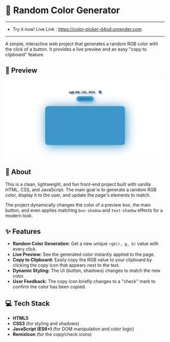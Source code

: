 # 🎨 Random Color Generator

---
- Try it now! 
Live Link : https://color-picker-d4od.onrender.com
---

A simple, interactive web project that generates a random RGB color with the click of a button. It provides a live preview and an easy "copy to clipboard" feature.

## 📸 Preview
![A screenshot of the Random Color Generator in action.](Screenshot.png)

## 📖 About

This is a clean, lightweight, and fun front-end project built with vanilla HTML, CSS, and JavaScript. The main goal is to generate a random RGB color, display it to the user, and update the page's elements to match.

The project dynamically changes the color of a preview box, the main button, and even applies matching `box-shadow` and `text-shadow` effects for a modern look.

## ✨ Features

- **Random Color Generation:** Get a new unique `rgb(r, g, b)` value with every click.
- **Live Preview:** See the generated color instantly applied to the page.
- **Copy to Clipboard:** Easily copy the RGB value to your clipboard by clicking the copy icon that appears next to the text.
- **Dynamic Styling:** The UI (button, shadows) changes to match the new color.
- **User Feedback:** The copy icon briefly changes to a "check" mark to confirm the color has been copied.

## 💻 Tech Stack

- **HTML5**
- **CSS3** (for styling and shadows)
- **JavaScript (ES6+)** (for DOM manipulation and color logic)
- **RemixIcon** (for the copy/check icons)
